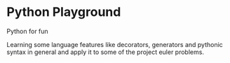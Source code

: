 Python Playground
================

Python for fun

Learning some language features like decorators, generators and pythonic syntax in general and apply it to some of the project euler problems.
